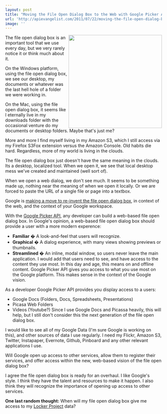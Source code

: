 ```yaml
---
layout: post
title: "Moving the File Open Dialog Box to the Web with Google Picker API"
url: 'http://apievangelist.com/2011/07/22/moving-the-file-open-dialog-box-to-the-web-with-google-picker-api/'
image: ''
---
```


<img class="c1" src="http://kinlane-productions.s3.amazonaws.com/file-open-dialog.png" alt="" width="300" align="right" />The file open dialog box is an important tool that we use every day, but we very rarely notice it or think much about it.

On the Windows platform, using the file open dialog box, we see our desktop, my documents or whatever was the last hell hole of a folder we were working in.

On the Mac, using the file open dialog box, it seems like I eternally live in my downloads folder with the occasional venture do my documents or desktop folders. Maybe that's just me?

More and more I find myself living in my Amazon S3, which I still access via my Firefox S3Fox extension versus the Amazon Console. Old habits die hard. Regardless, more of my world is living in the clouds.

The file open dialog box just doesn't have the same meaning in the clouds. Its a desktop, localized tool. When we open it, we see that local desktop mess we've created and maintained (well sort of).

When we open a web dialog, we don't see much. It seems to be something made up, nothing near the meaning of when we open it locally. Or we are forced to paste the URL of a single file or page into a textbox.

Google is [making a move to re-invent the file open dialog box][1], in context of the web, and the context of your Google workspace.

With the [Google Picker API][2], any developer can build a web-based file open dialog box. In Google's opinion, a web-based file open dialog box should provide a user with a more modern experence:

  * **Familiar** � A look-and-feel that users will recognize.
  * **Graphical** � A dialog experience, with many views showing previews or thumbnails.
  * **Streamlined** � An inline, modal window, so users never leave the main application.
I would add that users need to see, and have access to the content they use most. In this day and age, this means on and offline content. Google Picker API gives you access to what you use most on the Google platform. This makes sense in the context of the Google vision.

As a developer Google Picker API provides you display access to a users:

  * Google Docs (Folders, Docs, Spreadsheets, Presentations)
  * Picasa Web Folders
  * Videos (Youtube?)
Since I use Google Docs and Picassa heavily, this will help, but I still don't consider this the next generation of the file open dialog box.

I would like to see all of my Google Data (I'm sure Google is working on this), and other sources of data I use regularly. I need my Flickr, Amazon S3, Twitter, Instapaper, Evernote, Github, Pinboard and any other relevant applications I use.

Will Google open up access to other services, allow them to register their services, and offer access within the new, web-based vision of the file open dialog box?

I agree the file open dialog box is ready for an overhaul. I like Google's style. I think they have the talent and resources to make it happen. I also think they will recognize the importance of opening up access to other services.

**One last random thought:** When will my file open dialog box give me access to my [Locker Project][3] data?

   [1]: http://googlecode.blogspot.com/2011/07/get-picky-with-google-picker-api.html (making a move to re-invent the File Open Dialog)
   [2]: http://code.google.com/apis/picker/docs/index.html (Google Picker API)
   [3]: http://lockerproject.org/ (Locker Project)
